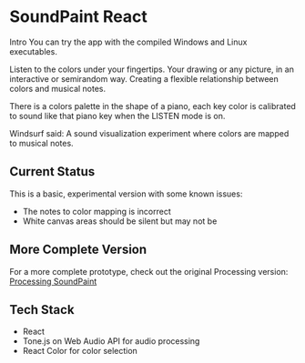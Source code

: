 # SoundPaint React
Intro
You can try the app with the compiled Windows and Linux executables.

Listen to the colors under your fingertips. 
Your drawing or any picture, in an interactive or semirandom way. Creating a flexible relationship between colors and musical notes.

There is a colors palette in the shape of a piano, each key color is calibrated to sound like that piano key when the LISTEN mode is on.

Windsurf said: 
A sound visualization experiment where colors are mapped to musical notes.

## Current Status
This is a basic, experimental version with some known issues:
- The notes to color mapping is incorrect
- White canvas areas should be silent but may not be

## More Complete Version
For a more complete prototype, check out the original Processing version:
[Processing SoundPaint](https://github.com/zvuho/SoundPaint)

## Tech Stack
- React
- Tone.js on Web Audio API for audio processing
- React Color for color selection

